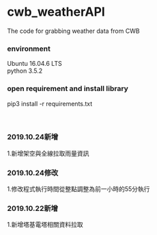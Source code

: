 # cwb_weatherAPI
The code for grabbing weather data from CWB<br>

### environment
Ubuntu 16.04.6 LTS<br>
python 3.5.2<br>

### open requirement and install library
pip3 install -r requirements.txt<br>
<br>
<br>

### 2019.10.24新增
1.新增架空與全線拉取雨量資訊<br>


### 2019.10.24修改
1.修改程式執行時間從整點調整為前一小時的55分執行<br>

### 2019.10.22新增
1.新增塔基電塔相關資料拉取<br>


